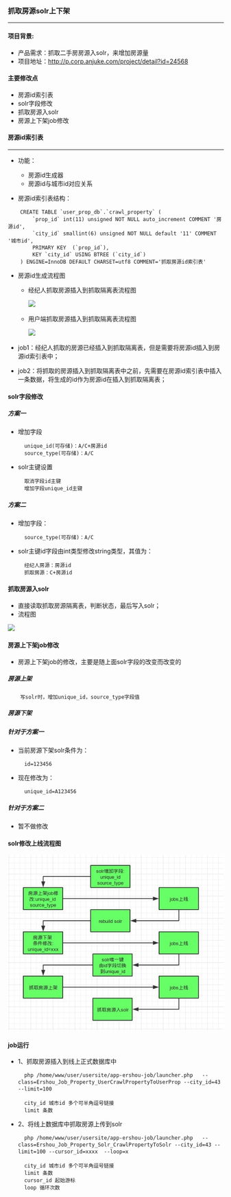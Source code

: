 ### 抓取房源solr上下架
___

#### 项目背景:

* 产品需求：抓取二手房房源入solr，来增加房源量
* 项目地址：http://p.corp.anjuke.com/project/detail?id=24568

#### 主要修改点
* 房源id索引表
* solr字段修改
* 抓取房源入solr
* 房源上下架job修改

#### 房源id索引表
_____

* 功能：
	* 房源id生成器
	* 房源id与城市id对应关系

* 房源id索引表结构：

```
	CREATE TABLE `user_prop_db`.`crawl_property` (
		`prop_id` int(11) unsigned NOT NULL auto_increment COMMENT '房源id',
  		`city_id` smallint(6) unsigned NOT NULL default '11' COMMENT '城市id',
  		PRIMARY KEY  (`prop_id`),
  		KEY `city_id` USING BTREE (`city_id`)
	) ENGINE=InnoDB DEFAULT CHARSET=utf8 COMMENT='抓取房源id索引表'
```

* 房源id生成流程图
	* 经纪人抓取房源插入到抓取隔离表流程图
	
		![](1.png)
	
	* 用户端抓取房源插入到抓取隔离表流程图
	
		![](2.png)

* job1：经纪人抓取的房源已经插入到抓取隔离表，但是需要将房源id插入到房源id索引表中；
* job2：将抓取的房源插入到抓取隔离表中之前，先需要在房源id索引表中插入一条数据，将生成的id作为房源id在插入到抓取隔离表；

#### solr字段修改
##### 方案一
* 增加字段 

		unique_id(可存储)：A/C+房源id 
		source_type(可存储)：A/C

* solr主键设置

		取消字段id主键
		增加字段unique_id主键

##### 方案二
* 增加字段：

		source_type(可存储)：A/C
		
* solr主键id字段由int类型修改string类型，其值为：

		经纪人房源：房源id
		抓取房源：C+房源id


		
#### 抓取房源入solr
* 直接读取抓取房源隔离表，判断状态，最后写入solr；
* 流程图

![](3.png)

#### 房源上下架job修改
* 房源上下架job的修改，主要是随上面solr字段的改变而改变的

##### 房源上架

		写solr时，增加unique_id，source_type字段值

##### 房源下架
##### 针对于方案一
* 当前房源下架solr条件为：

		id=123456
		
* 现在修改为：

		unique_id=A123456
		
##### 针对于方案二
* 暂不做修改


#### solr修改上线流程图

![](solr_update_to_online.jpg)

#### job运行
* 1、抓取房源插入到线上正式数据库中

		php /home/www/user/usersite/app-ershou-job/launcher.php   --class=Ershou_Job_Property_UserCrawlPropertyToUserProp --city_id=43 --limit=100

		city_id 城市id 多个可半角逗号链接
		limit 条数

* 2、将线上数据库中抓取房源上传到solr

		php /home/www/user/usersite/app-ershou-job/launcher.php   --class=Ershou_Job_Property_Solr_CrawlPropertyToSolr --city_id=43 --limit=100 --cursor_id=xxxx  --loop=x
		
		city_id 城市id 多个可半角逗号链接
		limit 条数
		cursor_id 起始游标
		loop 循环次数
